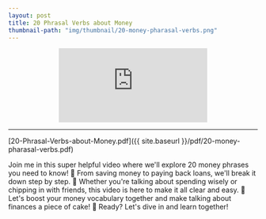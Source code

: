 ```yaml
---
layout: post
title: 20 Phrasal Verbs about Money
thumbnail-path: "img/thumbnail/20-money-pharasal-verbs.png"
---
```


<div style="text-align:center;width:100%">
<iframe
src="https://www.youtube.com/embed/EMGyChtH57s" 
frameborder="0" 
allow="accelerometer; autoplay; encrypted-media; gyroscope; picture-in-picture" 
allowfullscreen></iframe>
</div>

<hr/>

[20-Phrasal-Verbs-about-Money.pdf]({{ site.baseurl }}/pdf/20-money-pharasal-verbs.pdf)

Join me in this super helpful video where we'll explore 20 money phrases you need to know! 🤑 From saving money to paying back loans, we'll break it down step by step. 🚀 Whether you're talking about spending wisely or chipping in with friends, this video is here to make it all clear and easy. 🎥 Let's boost your money vocabulary together and make talking about finances a piece of cake! 🍰 Ready? Let's dive in and learn together!